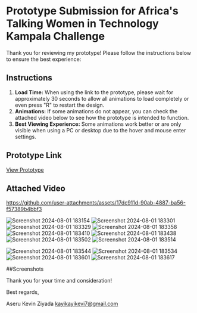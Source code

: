 # Prototype Submission for Africa's Talking Women in Technology Kampala Challenge

Thank you for reviewing my prototype! Please follow the instructions below to ensure the best experience:

## Instructions

1. **Load Time:** When using the link to the prototype, please wait for approximately 30 seconds to allow all animations to load completely or even press "R" to restart the design.
2. **Animations:** If some animations do not appear, you can check the attached video below to see how the prototype is intended to function.
3. **Best Viewing Experience:** Some animations work better or are only visible when using a PC or desktop due to the hover and mouse enter settings.

## Prototype Link

[View Prototype](https://www.figma.com/proto/oGCMlbk3iLQ6qpQby5MDA5/AT-Landing-Page-By-Aseru-Kevin-Ziyada?page-id=0%3A1&node-id=28-100&viewport=-182%2C5%2C0.11&t=KtE3KIJRgBI5X6jC-1&scaling=scale-down-width&content-scaling=fixed&starting-point-node-id=28%3A100)

## Attached Video


https://github.com/user-attachments/assets/17dc911d-90ab-4887-ba56-f57389b4bbf3


![Screenshot 2024-08-01 183154](https://github.com/user-attachments/assets/a8297560-0828-4492-a564-8e60d0af29aa)
![Screenshot 2024-08-01 183301](https://github.com/user-attachments/assets/78f0c98d-cb09-4f72-8705-f533bd6e0044)
![Screenshot 2024-08-01 183329](https://github.com/user-attachments/assets/fe2ef716-f138-4210-b502-d4ccf0ea3775)
![Screenshot 2024-08-01 183358](https://github.com/user-attachments/assets/a87a60cc-cfc4-4697-ad46-1d2250462789)
![Screenshot 2024-08-01 183410](https://github.com/user-attachments/assets/bc777d41-5168-4dc6-bc61-281aa6362f07)
![Screenshot 2024-08-01 183438](https://github.com/user-attachments/assets/e86b4eda-6304-451a-a182-9b4229cbb473)
![Screenshot 2024-08-01 183502](https://github.com/user-attachments/assets/f26d27fe-f273-44de-bb5e-203906a8ef56)
![Screenshot 2024-08-01 183514](https://github.com/user-attachments/assets/ac9845d4-f162-4122-9600-4ec7a8e49796)

![Screenshot 2024-08-01 183544](https://github.com/user-attachments/assets/a2c6a5d7-1a9e-49f7-b9f1-2eb1f85f8aa3)
![Screenshot 2024-08-01 183534](https://github.com/user-attachments/assets/b27ee2cb-bbf5-4343-9011-b99230b11b12)
![Screenshot 2024-08-01 183601](https://github.com/user-attachments/assets/15422a81-c408-4324-b81e-b7be386e2354)
![Screenshot 2024-08-01 183617](https://github.com/user-attachments/assets/9611e550-d808-4734-92fd-1d73634aee71)













##Screenshots

Thank you for your time and consideration!

Best regards,

Aseru Kevin Ziyada
kayikayikevi7@gmail.com

